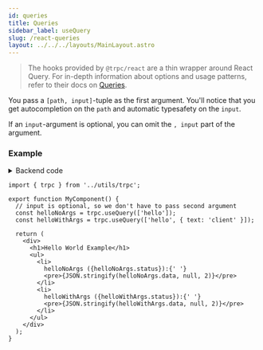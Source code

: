 ```yaml
---
id: queries
title: Queries
sidebar_label: useQuery
slug: /react-queries
layout: ../../../layouts/MainLayout.astro
---
```


> The hooks provided by `@trpc/react` are a thin wrapper around React Query. For in-depth information about options and usage patterns, refer to their docs on [Queries](https://react-query.tanstack.com/guides/queries).

You pass a `[path, input]`-tuple as the first argument. You'll notice that you get autocompletion on the `path` and automatic typesafety on the `input`.

If an `input`-argument is optional, you can omit the `, input` part of the argument.

### Example

<details><summary>Backend code</summary>

```tsx
import * as trpc from '@trpc/server';
import { z } from 'zod';

trpc
  .router()
  // Create procedure at path 'hello'
  .query('hello', {
    // using zod schema to validate and infer input values
    input: z
      .object({
        text: z.string().nullish(),
      })
      .nullish(),
    resolve({ input }) {
      return {
        greeting: `hello ${input?.text ?? 'world'}`,
      };
    },
  });
```

</details>

```tsx
import { trpc } from '../utils/trpc';

export function MyComponent() {
  // input is optional, so we don't have to pass second argument
  const helloNoArgs = trpc.useQuery(['hello']);
  const helloWithArgs = trpc.useQuery(['hello', { text: 'client' }]);

  return (
    <div>
      <h1>Hello World Example</h1>
      <ul>
        <li>
          helloNoArgs ({helloNoArgs.status}):{' '}
          <pre>{JSON.stringify(helloNoArgs.data, null, 2)}</pre>
        </li>
        <li>
          helloWithArgs ({helloWithArgs.status}):{' '}
          <pre>{JSON.stringify(helloWithArgs.data, null, 2)}</pre>
        </li>
      </ul>
    </div>
  );
}
```
